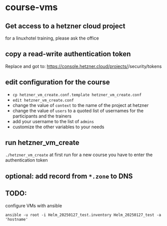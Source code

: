 # course-vms

## Get access to a hetzner cloud project

for a linuxhotel training, please ask the office

## copy a read-write authentication token

Replace <id> and got to: https://console.hetzner.cloud/projects/<id>/security/tokens

## edit configuration for the course

* `cp hetzner_vm_create.conf.template hetzner_vm_create.conf`
* `edit hetzner_vm_create.conf`
* change the value of `context` to the name of the project at hetzner
* change the value of `users` to a quoted list of usernames for the participants and the trainers
* add your username to the list of `admins`
* customize the other variables to your needs

## run hetzner_vm_create

`./hetzner_vm_create`
at first run for a new course you have to enter the authentication token

## optional: add record from `*.zone` to DNS

## TODO:

configure VMs with ansible

`ansible -u root -i Helm_20250127_test.inventory Helm_20250127_test -a 'hostname'`


